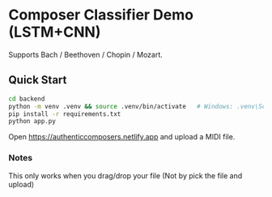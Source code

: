 # Composer Classifier Demo (LSTM+CNN)

Supports Bach / Beethoven / Chopin / Mozart.

## Quick Start

```bash
cd backend
python -m venv .venv && source .venv/bin/activate   # Windows: .venv\Scripts\activate
pip install -r requirements.txt
python app.py
```

Open https://authenticcomposers.netlify.app and upload a MIDI file.


### Notes
This only works when you drag/drop your file (Not by pick the file and upload)
